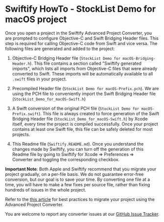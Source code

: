 #  Swiftify HowTo - StockList Demo for macOS project

Once you open a project in the Swiftify Advanced Project Converter, you are prompted to configure Objective-C and Swift Bridging Header files.
This step is required for calling Objective-C code from Swift and vice versa.
The following files are generated and added to the project:

1. Objective-C Bridging Header file (`StockList Demo for macOS-Bridging-Header.h`).
This file contains a section called "Swiftify generated imports", which lists all imports from Objective-C files that were already converted to Swift.
These imports will be automatically available to all `.swift` files in your project.

2. Precompiled Header file (`StockList Demo for macOS-Prefix.pch`).
We are using the PCH file to conveniently import the Swift Bridging Header file (`StockList_Demo_for_macOS-Swift.h`)

3. A Swift conversion of the original PCH file (`StockList Demo for macOS-Prefix.swift`).
This file is always created to force generation of the Swift Bridging Header file (`StockList_Demo_for_macOS-Swift.h`) by Xcode itself, every time the project is compiled successfully.
Once your project contains at least one Swift file, this file can be safely deleted for most projects.

4. This Readme file (`Swiftify.README.md`).
Once you understand the changes made by Swiftify, you can turn off the generation of this Readme file by going to Swiftify for Xcode => Preferences => Converter and toggling the corresponding checkbox.

**Important Note**: Both Apple and Swiftify recommend that you migrate your project gradually, on a per-file basis.
We do not guarantee error-free conversion, but our goal is to save your time.
By converting one file at a time, you will have to make a few fixes per source file,
rather than fixing hundreds of issues in the whole project.

Refer to the [this article](https://medium.com/swiftify/converting-your-project-to-swift-with-swiftifys-advanced-project-converter-b9eb051ae504) for best practices to migrate your project using the Advanced Project Converter.

You are welcome to report any converter issues at our [GitHub Issue Tracker](https://github.com/Swiftify-Corp/Swiftify/issues).
